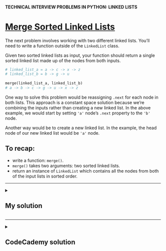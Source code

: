 #### TECHNICAL INTERVIEW PROBLEMS IN PYTHON: LINKED LISTS

# [Merge Sorted Linked Lists](https://www.codecademy.com/courses/technical-interview-practice-python/lessons/tip-python-linked-lists/exercises/tip-python-ll-merge)

The next problem involves working with two different linked lists. 
You’ll need to write a function outside of the `LinkedList` class.

Given two sorted linked lists as input, your function should return a single sorted linked list made up of the nodes from both inputs.
```python
# linked_list_a = a -> c -> x -> z
# linked_list_b = b -> g -> u
 
merge(linked_list_a, linked_list_b)
# a -> b -> c -> g -> u -> x -> z
```
One way to solve this problem would be reassigning `.next` for each node in both lists. 
This approach is a constant space solution because we’re combining the inputs rather than creating a new linked list. 
In the above example, we would start by setting `'a'` node’s `.next` property to the `'b'` node.

Another way would be to create a new linked list. 
In the example, the head node of our new linked list would be `'a'` node.

## To recap:
* write a function: `merge()`.
* `merge()` takes two arguments: two sorted linked lists.
* return an instance of `LinkedList` which contains all the nodes from both of the input lists in sorted order.

<hr />
<details title="Click me to show...">
<summary>
 
## My solution

</summary>
<p>
     
```python
def merge(linked_list_a, linked_list_b):
    current_a_node = linked_list_a.head
    current_b_node = linked_list_b.head
    
    # if required swap because have to start with the smaller header:
    if current_a_node.val > current_b_node.val:
        current_a_node, current_b_node = current_b_node, current_a_node
  
    while current_b_node:
        if current_a_node.next.val < current_b_node.val:
            # got to next a:
            current_a_node = current_a_node.next
        else:
            # cut both list:
            temporary_a = current_a_node.next 
            temporary_b = current_b_node.next 

            # insert 'current b':
            current_a_node.next = current_b_node
            
            # merge the cutted lists:
            current_a_node.next.next = temporary_a
            current_b_node = temporary_b 
  
    return linked_list_a
```

</p>
</details>
<hr />
<details title="Click me to show...">
<summary>
 
## CodeCademy solution

</summary>
<p>
     
```python
def merge(linked_list_a, linked_list_b):
  
    current_node_a = linked_list_a.head
    current_node_b = linked_list_b.head
  
    if current_node_a.val < current_node_b.val:
        start_node = current_node_a
        current_node_a = current_node_a.next
    else:
        start_node = current_node_b
        current_node_b = current_node_b.next

    head = start_node
  
    while current_node_a or current_node_b:
        if not current_node_a:
            start_node.next = current_node_b
            current_node_b = current_node_b.next
        elif not current_node_b:
            start_node.next = current_node_a
            current_node_a = current_node_a.next
        elif current_node_a.val < current_node_b.val:
            start_node.next = current_node_a
            current_node_a = current_node_a.next
        else:
            start_node.next = current_node_b
            current_node_b = current_node_b.next
        start_node = start_node.next
    
    return LinkedList(head)
```

</p>
</details>

